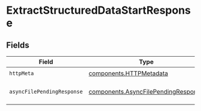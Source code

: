 # ExtractStructuredDataStartResponse


## Fields

| Field                                                                                      | Type                                                                                       | Required                                                                                   | Description                                                                                |
| ------------------------------------------------------------------------------------------ | ------------------------------------------------------------------------------------------ | ------------------------------------------------------------------------------------------ | ------------------------------------------------------------------------------------------ |
| `httpMeta`                                                                                 | [components.HTTPMetadata](../../models/components/httpmetadata.md)                         | :heavy_check_mark:                                                                         | N/A                                                                                        |
| `asyncFilePendingResponse`                                                                 | [components.AsyncFilePendingResponse](../../models/components/asyncfilependingresponse.md) | :heavy_minus_sign:                                                                         | Operation started successfully                                                             |